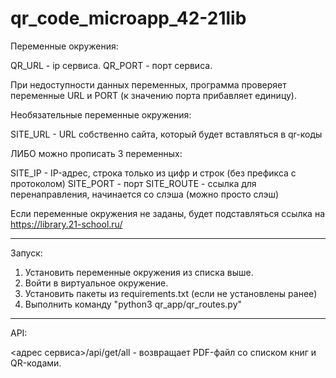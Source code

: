 # qr_code_microapp_42-21lib

Переменные окружения:

QR_URL - ip сервиса.
QR_PORT - порт сервиса.

При недоступности данных переменных, программа проверяет переменные URL и PORT (к значению порта прибавляет единицу).


Необязательные переменные окружения:

SITE_URL - URL собственно сайта, который будет вставляться в qr-коды

ЛИБО можно прописать 3 переменных:

SITE_IP - IP-адрес, строка только из цифр и строк (без префикса с протоколом)
SITE_PORT - порт
SITE_ROUTE - ссылка для перенаправления, начинается со слэша (можно просто слэш)

Если переменные окружения не заданы, будет подставляться ссылка на https://library.21-school.ru/

-------------

Запуск:

1. Установить переменные окружения из списка выше.
2. Войти в виртуальное окружение.
3. Установить пакеты из requirements.txt (если не установлены ранее)
4. Выполнить команду "python3 qr_app/qr_routes.py"

-------------

API:

<адрес сервиса>/api/get/all - возвращает PDF-файл со списком книг и QR-кодами.
